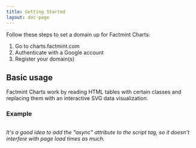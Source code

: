 ```yaml
---
title: Getting Started
layout: doc-page
---
```


Follow these steps to set a domain up for Factmint Charts:

1. Go to charts.factmint.com
2. Authenticate with a Google account
3. Register your domain(s)

## Basic usage

Factmint Charts work by reading HTML tables with certain classes and replacing them with an interactive SVG data visualization.

### Example

<pre data-src="code-examples/basic-example.html" class="line-numbers"></pre>

*It's a good idea to add the "async" attribute to the script tag, so it doesn't interfere with page load times as much.*
